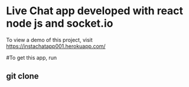# Live Chat app developed with react node js and socket.io


To view a demo of this project, visit https://instachatapp001.herokuapp.com/

#To get this app, run

## git clone 
